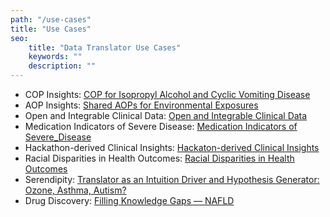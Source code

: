 ```yaml
---
path: "/use-cases"
title: "Use Cases"
seo:
    title: "Data Translator Use Cases"
    keywords: ""
    description: ""
---
```


- COP Insights: [COP for Isopropyl Alcohol and Cyclic Vomiting Disease](/use-cases/cop-insights)
- AOP Insights: [Shared AOPs for Environmental Exposures](/use-cases/aop-insights)
- Open and Integrable Clinical Data: [Open and Integrable Clinical Data](/use-cases/open-clinical-data)
- Medication Indicators of Severe Disease: [Medication Indicators of Severe_Disease](/use-cases/medication-indicators-severe-disease)
- Hackathon-derived Clinical Insights: [Hackaton-derived Clinical Insights](/use-cases/hackathon-derived-clinical-insights)
- Racial Disparities in Health Outcomes: [Racial Disparities in Health Outcomes](/use-cases/racial-disparities-health-outcomes)
- Serendipity: [Translator as an Intuition Driver and Hypothesis Generator: Ozone, Asthma, Autism?](/use-cases/serendipity)
- Drug Discovery: [Filling Knowledge Gaps &mdash; NAFLD](/use-cases/drug-discovery)
